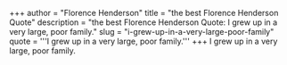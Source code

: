 +++
author = "Florence Henderson"
title = "the best Florence Henderson Quote"
description = "the best Florence Henderson Quote: I grew up in a very large, poor family."
slug = "i-grew-up-in-a-very-large-poor-family"
quote = '''I grew up in a very large, poor family.'''
+++
I grew up in a very large, poor family.
